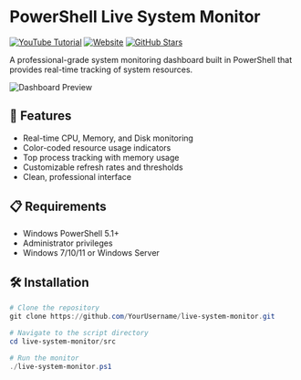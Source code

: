 # PowerShell Live System Monitor
[![YouTube Tutorial](https://img.shields.io/badge/YouTube-Tutorial-red)](https://www.youtube.com/@ITSamuraiTeacher)
[![Website](https://img.shields.io/badge/Website-IT%20Samurai%20Teacher-blue)](https://samuraiteacher.com/)
[![GitHub Stars](https://img.shields.io/github/stars/YourUsername/live-system-monitor?style=social)](https://github.com/YourUsername/live-system-monitor)

A professional-grade system monitoring dashboard built in PowerShell that provides real-time tracking of system resources.

![Dashboard Preview](docs/images/dashboard-preview.png)

## 🚀 Features
- Real-time CPU, Memory, and Disk monitoring
- Color-coded resource usage indicators
- Top process tracking with memory usage
- Customizable refresh rates and thresholds
- Clean, professional interface

## 📋 Requirements
- Windows PowerShell 5.1+
- Administrator privileges
- Windows 7/10/11 or Windows Server

## 🛠️ Installation
```powershell
# Clone the repository
git clone https://github.com/YourUsername/live-system-monitor.git

# Navigate to the script directory
cd live-system-monitor/src

# Run the monitor
./live-system-monitor.ps1
